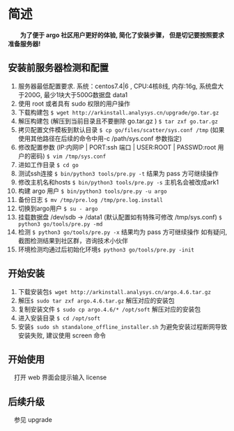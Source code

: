 # 简述
&ensp;&ensp;&ensp;&ensp;**为了便于 argo 社区用户更好的体验, 简化了安装步骤， 但是切记要按照要求准备服务器!**
## 安装前服务器检测和配置
1. 服务器最低配置要求. 系统：centos7.4|6 , CPU:4核8线, 内存:16g, 系统盘大于200G, 最少1块大于500G数据盘 data1
1. 使用 root 或者具有 sudo 权限的用户操作
1. 下载构建包 `$ wget http://arkinstall.analysys.cn/upgrade/go.tar.gz`
1. 解压构建包 (解压到当前目录且不要删除 go.tar.gz ) `$ tar zxf go.tar.gz` 
1. 拷贝配置文件模板到默认目录  `$ cp go/files/scatter/sys.conf /tmp` (如果使用其他路径在后续的命令中用-c /path/sys.conf 参数指定)
1. 修改配置参数 (IP:内网IP | PORT:ssh 端口 | USER:ROOT | PASSWD:root 用户的密码) `$ vim /tmp/sys.conf`
1. 进如工作目录 `$ cd go`
1. 测试ssh连接 `$ bin/python3 tools/pre.py -t`  结果为 pass 方可继续操作
1. 修改主机名和hosts `$ bin/python3 tools/pre.py -s` 主机名会被改成ark1 
1. 构建 argo 用户 `$ bin/python3 tools/pre.py -u argo`
1. 备份日志 `$ mv /tmp/pre.log /tmp/pre.log.install`
1. 切换到argo用户 `$ su - argo`
1. 挂载数据盘 /dev/sdb -> /data1 (默认配置如有特殊可修改 /tmp/sys.conf) `$ python3 go/tools/pre.py -md`
1. 检测 `$ python3 go/tools/pre.py -x` 结果均为 pass 方可继续操作 如有疑问, 截图检测结果到社区群，咨询技术小伙伴
1. 环境检测均通过后初始化环境`$ python3 go/tools/pre.py -init`
     
## 开始安装
1. 下载安装包`$ wget http://arkinstall.analysys.cn/argo.4.6.tar.gz`  
1. 解压`$ sudo tar zxf argo.4.6.tar.gz`  解压对应的安装包 
1. 复制安装文件 `$ sudo cp argo.4.6/* /opt/soft`  解压对应的安装包 
1. 进入安装目录 `$ cd /opt/soft`
1. 安装`$ sudo sh standalone_offline_installer.sh`  为避免安装过程断网导致安装失败, 建议使用 screen 命令
    
## 开始使用
&ensp;&ensp;打开 web 界面会提示输入 license 
## 后续升级
&ensp;&ensp;参见 upgrade
     
